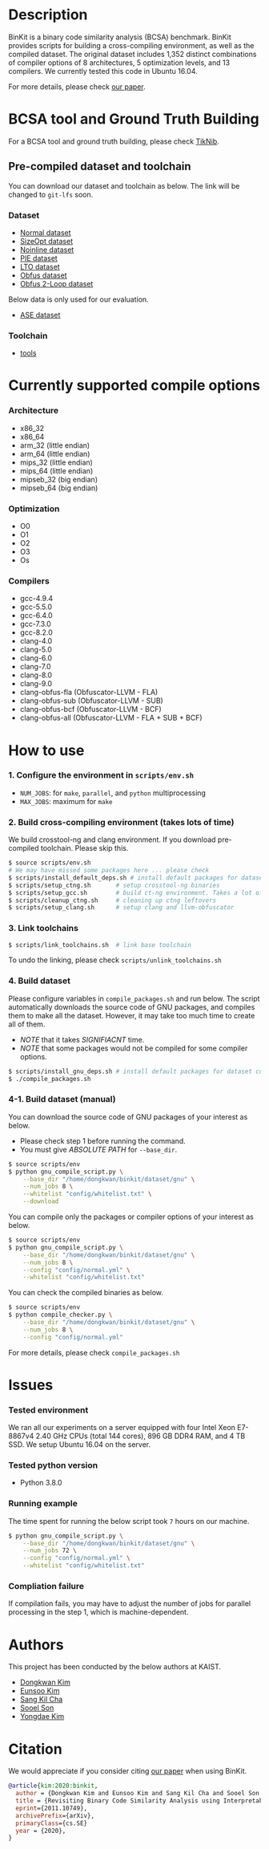 # Description
BinKit is a binary code similarity analysis (BCSA) benchmark. BinKit provides
scripts for building a cross-compiling environment, as well as the compiled
dataset. The original dataset includes 1,352 distinct combinations of compiler
options of 8 architectures, 5 optimization levels, and 13 compilers. We
currently tested this code in Ubuntu 16.04.

For more details, please check [our
paper](https://0xdkay.me/pub/2020/kim-arxiv2020.pdf).

# BCSA tool and Ground Truth Building
For a BCSA tool and ground truth building, please check
[TikNib](https://github.com/SoftSec-KAIST/TikNib).

## Pre-compiled dataset and toolchain
You can download our dataset and toolchain as below. The link will be changed to
`git-lfs` soon.

[//]: # (Cloning this repository also downloads below pre-compiled dataset and toolchain
with `git-lfs`. Please use `GIT_LFS_SKIP_SMUDGE=1` to skip the download.)

### Dataset
- [Normal dataset](https://drive.google.com/file/d/1K9ef-OoRBr0X5u8g2mlnYqh9o1i6zFij/view?usp=sharing)
- [SizeOpt dataset](https://drive.google.com/file/d/1QgwbEfd8vdzg5glNZFL7dg4l4hrkoWO3/view?usp=sharing)
- [Noinline dataset](https://drive.google.com/file/d/1wt7GY-DDp8J_2zeBBVUrcfWIyerg_xLO/view?usp=sharing)
- [PIE dataset](https://drive.google.com/file/d/1IfEbnS9RtHhVhW8oiqnE7G75uPej1FPx/view?usp=sharing)
- [LTO dataset](https://drive.google.com/file/d/1Tsd-WNO_JDlEX0GylBOxsFjOPUmUyeGh/view?usp=sharing)
- [Obfus dataset](https://drive.google.com/file/d/1H5k3pfJH9zN4anfxKi1WvNqTKmjVjUUU/view?usp=sharing)
- [Obfus 2-Loop dataset](https://drive.google.com/file/d/1C3SXt896R4rJvpvxcItFu9NIgN-hAxz8/view?usp=sharing)

Below data is only used for our evaluation.
- [ASE dataset](https://drive.google.com/file/d/1MwXHRXjuPoQJAON6SZVoKcK6Xr2NMHdF/view?usp=sharing)

### Toolchain
- [tools](https://drive.google.com/file/d/1Ar8CT4xZceT083jMy2dU5q-CgcMHqrQ0/view?usp=sharing)

# Currently supported compile options
### Architecture
- x86_32
- x86_64
- arm_32 (little endian)
- arm_64 (little endian)
- mips_32 (little endian)
- mips_64 (little endian)
- mipseb_32 (big endian)
- mipseb_64 (big endian)

### Optimization
- O0
- O1
- O2
- O3
- Os

### Compilers
- gcc-4.9.4
- gcc-5.5.0
- gcc-6.4.0
- gcc-7.3.0
- gcc-8.2.0
- clang-4.0
- clang-5.0
- clang-6.0
- clang-7.0
- clang-8.0
- clang-9.0
- clang-obfus-fla (Obfuscator-LLVM - FLA)
- clang-obfus-sub (Obfuscator-LLVM - SUB)
- clang-obfus-bcf (Obfuscator-LLVM - BCF)
- clang-obfus-all (Obfuscator-LLVM - FLA + SUB + BCF)

# How to use
### 1. Configure the environment in `scripts/env.sh`
- `NUM_JOBS`: for `make`, `parallel`, and `python` multiprocessing
- `MAX_JOBS`: maximum for `make`

### 2. Build cross-compiling environment (takes lots of time)
We build crosstool-ng and clang environment. If you download pre-compiled
toolchain. Please skip this.

```bash
$ source scripts/env.sh
# We may have missed some packages here ... please check
$ scripts/install_default_deps.sh # install default packages for dataset compilation
$ scripts/setup_ctng.sh       # setup crosstool-ng binaries
$ scripts/setup_gcc.sh        # build ct-ng environment. Takes a lot of time
$ scripts/cleanup_ctng.sh     # cleaning up ctng leftovers
$ scripts/setup_clang.sh      # setup clang and llvm-obfuscator
```

### 3. Link toolchains
```bash
$ scripts/link_toolchains.sh  # link base toolchain
```
To undo the linking, please check `scripts/unlink_toolchains.sh`

### 4. Build dataset
Please configure variables in `compile_packages.sh` and run below. The script
automatically downloads the source code of GNU packages, and compiles them to
make all the dataset. However, it may take too much time to create all of them.

- *NOTE* that it takes *SIGNIFIACNT* time.
- *NOTE* that some packages would not be compiled for some compiler options.

```bash
$ scripts/install_gnu_deps.sh # install default packages for dataset compilation
$ ./compile_packages.sh
```

### 4-1. Build dataset (manual)

You can download the source code of GNU packages of your interest as below.
- Please check step 1 before running the command.
- You must give *ABSOLUTE PATH* for `--base_dir`.

```bash
$ source scripts/env
$ python gnu_compile_script.py \
    --base_dir "/home/dongkwan/binkit/dataset/gnu" \
    --num_jobs 8 \
    --whitelist "config/whitelist.txt" \
    --download
```

You can compile only the packages or compiler options of your interest as below.

```bash
$ source scripts/env
$ python gnu_compile_script.py \
    --base_dir "/home/dongkwan/binkit/dataset/gnu" \
    --num_jobs 8 \
    --config "config/normal.yml" \
    --whitelist "config/whitelist.txt"
```

You can check the compiled binaries as below.

```bash
$ source scripts/env
$ python compile_checker.py \
    --base_dir "/home/dongkwan/binkit/dataset/gnu" \
    --num_jobs 8 \
    --config "config/normal.yml"
```

For more details, please check `compile_packages.sh`

# Issues

### Tested environment
We ran all our experiments on a server equipped with four Intel Xeon E7-8867v4
2.40 GHz CPUs (total 144 cores), 896 GB DDR4 RAM, and 4 TB SSD. We setup Ubuntu
16.04 on the server.

### Tested python version
- Python 3.8.0

### Running example

The time spent for running the below script took `7` hours on our machine.

```bash
$ python gnu_compile_script.py \
    --base_dir "/home/dongkwan/binkit/dataset/gnu" \
    --num_jobs 72 \
    --config "config/normal.yml" \
    --whitelist "config/whitelist.txt"
```

### Compliation failure

If compilation fails, you may have to adjust the number of jobs for parallel
processing in the step 1, which is machine-dependent.


# Authors
This project has been conducted by the below authors at KAIST.
* [Dongkwan Kim](https://0xdkay.me/)
* [Eunsoo Kim](https://hahah.kim)
* [Sang Kil Cha](https://softsec.kaist.ac.kr/~sangkilc/)
* [Sooel Son](https://sites.google.com/site/ssonkaist/home)
* [Yongdae Kim](https://syssec.kaist.ac.kr/~yongdaek/)

# Citation
We would appreciate if you consider citing [our
paper](https://0xdkay.me/pub/2020/kim-arxiv2020.pdf) when using BinKit.
```bibtex
@article{kim:2020:binkit,
  author = {Dongkwan Kim and Eunsoo Kim and Sang Kil Cha and Sooel Son and Yongdae Kim},
  title = {Revisiting Binary Code Similarity Analysis using Interpretable Feature Engineering and Lessons Learned},
  eprint={2011.10749},
  archivePrefix={arXiv},
  primaryClass={cs.SE}
  year = {2020},
}
```
